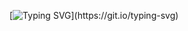 [![Typing SVG](https://readme-typing-svg.herokuapp.com?font=Indie+Flower&size=32&duration=6000&pause=100000&color=000000&width=435&lines=Hi+there!+Welcome+to+my+github+page.)](https://git.io/typing-svg)

